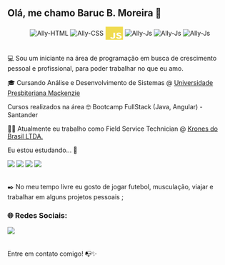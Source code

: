   <h2>Olá, me chamo Baruc B. Moreira 👋</h2>
  <div align="center" style="display: inline_block">
      <img
        align="center"
        alt="Ally-HTML"
        height="30"
        width="40"
        src="https://cdn.jsdelivr.net/gh/devicons/devicon/icons/html5/html5-plain.svg"
      />
      <img
        align="center"
        alt="Ally-CSS"
        height="30"
        width="40"
        src="https://cdn.jsdelivr.net/gh/devicons/devicon/icons/css3/css3-plain.svg"
      />
      <img
        align="center"
        alt="Ally-Js"
        height="30"
        width="40"
        src="https://raw.githubusercontent.com/devicons/devicon/master/icons/javascript/javascript-plain.svg"
      />
        <img 
      align="center"
      alt="Ally-Js"
      height="30"
      width="40"
      src="https://cdn.jsdelivr.net/gh/devicons/devicon/icons/typescript/typescript-plain.svg" />
       <img 
        align="center"
        alt="Ally-Js"
        height="30"
        width="40"
        src="https://cdn.jsdelivr.net/gh/devicons/devicon/icons/angularjs/angularjs-plain.svg" 
         />
               <img 
        align="center"
        alt="Ally-Js"
        height="30"
        width="40"
        src="https://cdn.jsdelivr.net/gh/devicons/devicon/icons/java/java-original.svg" 
         />  
  </div><br>

💻 Sou um iniciante na área de programação em busca de crescimento pessoal e profissional, para poder trabalhar no que eu amo.

🎓 Cursando Análise e Desenvolvimento de Sistemas @ [Universidade Presbiteriana Mackenzie](https://www.mackenzie.br/)

Cursos realizados na área 🤓 
Bootcamp FullStack (Java, Angular) - Santander

👩‍💻 Atualmente eu trabalho como Field Service Technician @ [Krones do Brasil LTDA.](https://www.krones.com/br-pt/index.php)

Eu estou estudando... 🧩
<div  style="display: inline_block">
<img src="https://img.shields.io/badge/angular-%23DD0031.svg?style=for-the-badge&logo=angular&logoColor=white" target="_blank">
<img src="https://img.shields.io/badge/spring-%236DB33F.svg?style=for-the-badge&logo=spring&logoColor=white" target="_blank" >
<img src="https://img.shields.io/badge/typescript-%23007ACC.svg?style=for-the-badge&logo=typescript&logoColor=white" target="_blank">
<img src="https://img.shields.io/badge/java-%23ED8B00.svg?style=for-the-badge&logo=openjdk&logoColor=white" target="_blank">
</div> 
<br>

✒️ No meu tempo livre eu gosto de jogar futebol, musculação, viajar e trabalhar em alguns projetos pessoais ;

<h3> 🌐 Redes Sociais: </h3>
<a href="https://www.linkedin.com/in/barucboracinimoreira/" target="_blank"><img src="https://img.shields.io/badge/-LinkedIn-%230077B5?style=for-the-badge&logo=linkedin&logoColor=white" target="_blank"></a>
<div> 
<br>

 
Entre em contato comigo! 📭✨
</div>
<!--
**BarucBM/BarucBM** is a ✨ _special_ ✨ repository because its `README.md` (this file) appears on your GitHub profile.

Here are some ideas to get you started:

- 🔭 I’m currently working on ...
- 🌱 I’m currently learning ...
- 👯 I’m looking to collaborate on ...
- 🤔 I’m looking for help with ...
- 💬 Ask me about ...
- 📫 How to reach me: ...
- 😄 Pronouns: ...
- ⚡ Fun fact: ...
-->
